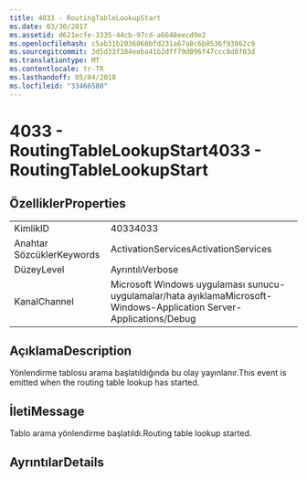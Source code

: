 ```yaml
---
title: 4033 - RoutingTableLookupStart
ms.date: 03/30/2017
ms.assetid: d621ecfe-3335-44cb-97cd-a6648eecd9e2
ms.openlocfilehash: c5ab31b2036060bfd231a67a8c6b0536f93862c9
ms.sourcegitcommit: 3d5d33f384eeba41b2dff79d096f47ccc8d8f03d
ms.translationtype: MT
ms.contentlocale: tr-TR
ms.lasthandoff: 05/04/2018
ms.locfileid: "33466580"
---
```

# <a name="4033---routingtablelookupstart"></a><span data-ttu-id="a487c-102">4033 - RoutingTableLookupStart</span><span class="sxs-lookup"><span data-stu-id="a487c-102">4033 - RoutingTableLookupStart</span></span>
## <a name="properties"></a><span data-ttu-id="a487c-103">Özellikler</span><span class="sxs-lookup"><span data-stu-id="a487c-103">Properties</span></span>  
  
|||  
|-|-|  
|<span data-ttu-id="a487c-104">Kimlik</span><span class="sxs-lookup"><span data-stu-id="a487c-104">ID</span></span>|<span data-ttu-id="a487c-105">4033</span><span class="sxs-lookup"><span data-stu-id="a487c-105">4033</span></span>|  
|<span data-ttu-id="a487c-106">Anahtar Sözcükler</span><span class="sxs-lookup"><span data-stu-id="a487c-106">Keywords</span></span>|<span data-ttu-id="a487c-107">ActivationServices</span><span class="sxs-lookup"><span data-stu-id="a487c-107">ActivationServices</span></span>|  
|<span data-ttu-id="a487c-108">Düzey</span><span class="sxs-lookup"><span data-stu-id="a487c-108">Level</span></span>|<span data-ttu-id="a487c-109">Ayrıntılı</span><span class="sxs-lookup"><span data-stu-id="a487c-109">Verbose</span></span>|  
|<span data-ttu-id="a487c-110">Kanal</span><span class="sxs-lookup"><span data-stu-id="a487c-110">Channel</span></span>|<span data-ttu-id="a487c-111">Microsoft Windows uygulaması sunucu-uygulamalar/hata ayıklama</span><span class="sxs-lookup"><span data-stu-id="a487c-111">Microsoft-Windows-Application Server-Applications/Debug</span></span>|  
  
## <a name="description"></a><span data-ttu-id="a487c-112">Açıklama</span><span class="sxs-lookup"><span data-stu-id="a487c-112">Description</span></span>  
 <span data-ttu-id="a487c-113">Yönlendirme tablosu arama başlatıldığında bu olay yayınlanır.</span><span class="sxs-lookup"><span data-stu-id="a487c-113">This event is emitted when the routing table lookup has started.</span></span>  
  
## <a name="message"></a><span data-ttu-id="a487c-114">İleti</span><span class="sxs-lookup"><span data-stu-id="a487c-114">Message</span></span>  
 <span data-ttu-id="a487c-115">Tablo arama yönlendirme başlatıldı.</span><span class="sxs-lookup"><span data-stu-id="a487c-115">Routing table lookup started.</span></span>  
  
## <a name="details"></a><span data-ttu-id="a487c-116">Ayrıntılar</span><span class="sxs-lookup"><span data-stu-id="a487c-116">Details</span></span>
